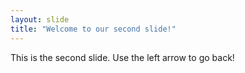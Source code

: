 ```yaml
---
layout: slide
title: "Welcome to our second slide!"
---
```

This is the second slide.
Use the left arrow to go back!